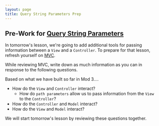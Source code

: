 ```yaml
---
layout: page
title: Query String Parameters Prep
---
```


## Pre-Work for [Query String Parameters](/module3/lessons/Week4/QueryStringParameters)

In tomorrow's lesson, we're going to add additional tools for passing information between a `View` and a `Controller`. To prepare for that lesson, refresh yourself on [MVC](/module3/lessons/Week2/IntroToMVC).

While reviewing MVC, write down as much information as you can in response to the following questions. 

Based on what we have built so far in Mod 3....
 * How do the `View` and `Controller` interact?
    * How do `path parameters` allow us to pass information from the `View` to the `Controller`?
 * How do the `Controller` and `Model` interact?
 * How do the `View` and `Model` interact?

 We will start tomorrow's lesson by reviewing these questions together.